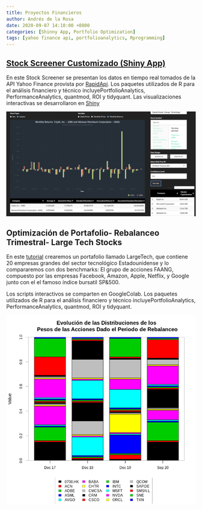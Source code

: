 ```yaml
---
title: Proyectos Financieros
author: Andrés de la Rosa
date: 2020-09-07 14:10:00 +0800
categories: [Shinny App, Portfolio Optimization]
tags: [yahoo finance api, portfolioanalytics, Rprogramming]
---
```



## [Stock Screener Customizado (Shiny App)](/_posts/analisis-financiero) 
En este Stock Screener se presentan los  datos en tiempo real tomados de la API Yahoo Finance provista por [RapidApi](https://rapidapi.com/apidojo/api/yahoo-finance1). Los paquetes utilizados de R para el análisis financiero y técnico incluyePortfolioAnalytics, PerformanceAnalytics, quantmod, ROI y tidyquant. Las visualizaciones interactivas se desarrollaron en [Shiny](https://shiny.rstudio.com/)

<img src="/assets/img/proyectos_financieros/ProyectosFinancieros2.png?raw=true"/>

## Optimización de Portafolio- Rebalanceo Trimestral- Large Tech Stocks
En este [tutorial](https://colab.research.google.com/drive/1YpOxkUqQVz27eg7XOQH4VzbbJ61kKRGj?usp=sharing) crearemos un portafolio llamado LargeTech, que contiene 20 empresas grandes del sector tecnológico Estadounidense y lo compararemos con dos benchmarks: El grupo de acciones FAANG, compuesto por las empresas Facebook, Amazon, Apple, Netflix, y  Google junto con el  el famoso índice bursatil SP&500.  

Los scripts interactivos se comparten en GoogleColab. Los paquetes utilizados de R para el análisis financiero y técnico incluyePortfolioAnalytics, PerformanceAnalytics, quantmod, ROI y tidyquant.


<img src="/assets/img/proyectos_financieros/pesos.png?raw=true"/>



